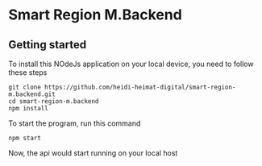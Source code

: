 # Smart Region M.Backend



## Getting started

To install this NOdeJs application on your local device, you need to follow these steps
```
git clone https://github.com/heidi-heimat-digital/smart-region-m.backend.git
cd smart-region-m.backend
npm install
```
To start the program, run this command
```
npm start
```
Now, the api would start running on your local host
